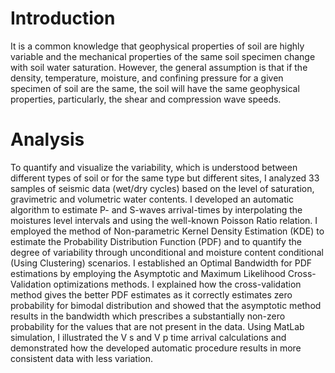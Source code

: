 # Introduction
It is a common knowledge that geophysical properties of soil are highly variable and the mechanical properties of the same soil specimen change with soil water saturation. However, the general assumption is that if the density, temperature, moisture, and confining pressure for a given specimen of soil are the same, the soil will have the same geophysical properties, particularly, the shear and compression wave speeds.

# Analysis
To quantify and visualize the variability, which is understood between different types of soil or for the same type but different sites, I analyzed 33 samples of seismic data (wet/dry cycles) based on the level of saturation, gravimetric and volumetric water contents. I developed an automatic algorithm to estimate P- and S-waves arrival-times by interpolating the moistures level intervals and using the well-known Poisson Ratio relation. I employed the method of Non-parametric Kernel Density Estimation (KDE) to estimate the Probability Distribution Function (PDF) and to quantify the degree of variability through unconditional and moisture content conditional (Using
Clustering) scenarios. I established an Optimal Bandwidth for PDF estimations by employing the Asymptotic and Maximum Likelihood Cross-Validation optimizations methods. I explained how the cross-validation method gives the better PDF estimates as it correctly estimates zero probability for bimodal distribution and showed that the asymptotic method results in the bandwidth which prescribes a substantially non-zero probability for the values that are not present in the data. Using MatLab simulation, I illustrated the V s and V p time arrival calculations and demonstrated how the developed automatic procedure results in more consistent data with less variation.
